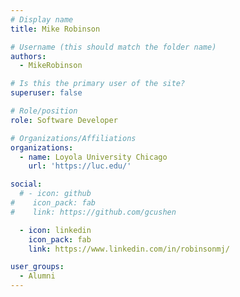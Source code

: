 ```yaml
---
# Display name
title: Mike Robinson

# Username (this should match the folder name)
authors:
  - MikeRobinson

# Is this the primary user of the site?
superuser: false

# Role/position
role: Software Developer

# Organizations/Affiliations
organizations:
  - name: Loyola University Chicago
    url: 'https://luc.edu/'

social:
  # - icon: github
#    icon_pack: fab
#    link: https://github.com/gcushen

  - icon: linkedin
    icon_pack: fab
    link: https://www.linkedin.com/in/robinsonmj/

user_groups:
  - Alumni
---
```

